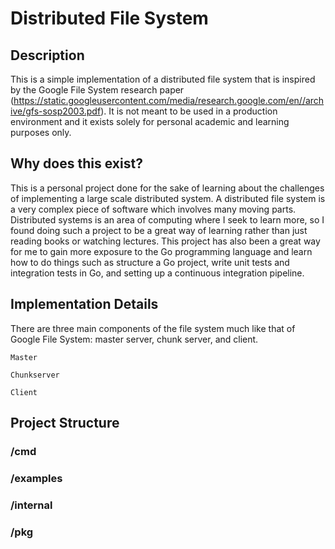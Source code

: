 # Distributed File System

## Description
This is a simple implementation of a distributed file system that is inspired by the Google File System research paper (https://static.googleusercontent.com/media/research.google.com/en//archive/gfs-sosp2003.pdf). It is not meant to be used in a production environment and it exists solely for personal academic and learning purposes only.

## Why does this exist?
This is a personal project done for the sake of learning about the challenges of implementing a large scale distributed system. A distributed file system is a very complex piece of software which involves many moving parts. Distributed systems is an area of computing where I seek to learn more, so I found doing such a project to be a great way of learning rather than just reading books or watching lectures. This project has also been a great way for me to gain more exposure to the Go programming language and learn how to do things such as structure a Go project, write unit tests and integration tests in Go, and setting up a continuous integration pipeline.


## Implementation Details

There are three main components of the file system much like that of Google File System: master server, chunk server, and client. 

`Master`

`Chunkserver`

`Client`




## Project Structure

  ### /cmd

  ### /examples

  ### /internal

  ### /pkg




